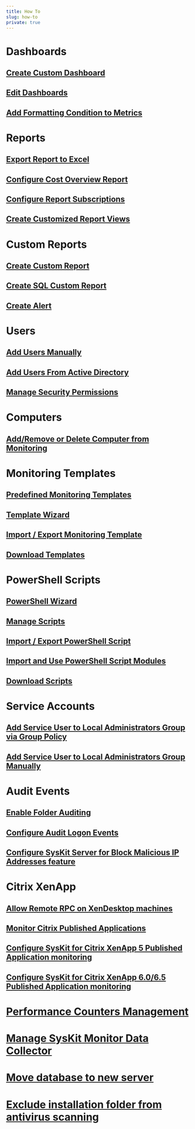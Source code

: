 ```yaml
---
title: How To
slug: how-to
private: true
---
```


# Dashboards
## [Create Custom Dashboard](create-custom-dashboard.md)
## [Edit Dashboards](edit-dashboard.md)
## [Add Formatting Condition to Metrics](add-formatting-condition-to-metrics.md)

# Reports
## [Export Report to Excel](export-report-to-excel.md)
## [Configure Cost Overview Report](configure-cost-overview-report.md)
## [Configure Report Subscriptions](configure-report-subscriptions.md)
## [Create Customized Report Views](create-customized-report-views.md)

# Custom Reports
## [Create Custom Report](create-custom-report.md)
## [Create SQL Custom Report](create-sql-custom-report.md)
## [Create Alert](create-alert.md)

# Users
## [Add Users Manually](add-users-manually.md)
## [Add Users From Active Directory](add-users-from-active-directory.md)
## [Manage Security Permissions](manage-security-permissions.md)

# Computers
## [Add/Remove or Delete Computer from Monitoring](add-remove-or-delete-computer.md)

# Monitoring Templates
## [Predefined Monitoring Templates](predefined-templates.md)
## [Template Wizard](template-wizard.md)
## [Import / Export Monitoring Template](import-export-template.md)
## [Download Templates](download-templates.md)

# PowerShell Scripts
## [PowerShell Wizard](powershell-wizard.md)
## [Manage Scripts](manage-scripts.md)
## [Import / Export PowerShell Script](import-ps-script.md)
## [Import and Use PowerShell Script Modules](import-and-use-ps-script-modules.md)
## [Download Scripts](download-scripts.md)

# Service Accounts
## [Add Service User to Local Administrators Group via Group Policy](add-service-user-group-policy.md)
## [Add Service User to Local Administrators Group Manually](add-service-user-manually.md)

# Audit Events
## [Enable Folder Auditing](enable-folder-auditing.md)
## [Configure Audit Logon Events](configure-audit-logon-events.md)
## [Configure SysKit Server for Block Malicious IP Addresses feature](configure-block-malicious-ip-addresses-feature.md)

# Citrix XenApp
## [Allow Remote RPC on XenDesktop machines](allow-remote-rpc-on-xenapp.md)
## [Monitor Citrix Published Applications](monitor-citrix-published-applications.md)
## [Configure SysKit for Citrix XenApp 5 Published Application monitoring](monitor-citrix-xenapp5-published-applications.md)
## [Configure SysKit for Citrix XenApp 6.0/6.5 Published Application monitoring](monitor-citrix-xenapp6-published-applications.md)

# [Performance Counters Management](performance-counters-management.md)
# [Manage SysKit Monitor Data Collector](manage-data-collector.md)
# [Move database to new server](move-database-to-new-server.md)
# [Exclude installation folder from antivirus scanning](exclude-installation-folder-from-antivirus-scanning.md)